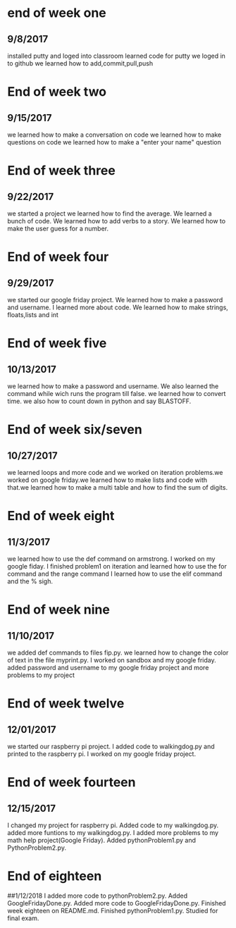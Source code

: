 # end of week one
## 9/8/2017
installed putty and loged into classroom 
learned code for putty we loged in to github 
we learned how to add,commit,pull,push




# End of week two
## 9/15/2017
we learned how to make a conversation on code
we learned how to make questions on code
we learned how to make a "enter your name" question




# End of week three
## 9/22/2017
we started a project we learned how to find the average. We learned a bunch of
code. We learned how to add verbs to a story. We learned how to make the
user guess for a number.



# End of week four
## 9/29/2017
we started our google friday project. We learned how to make a password
and username. I learned more about code. We learned how to make strings,
floats,lists and int



# End of week five
## 10/13/2017
we learned how to make a password and username. We also learned
the command while wich runs the program till false. we learned
how to convert time. we also how to count down in python and say 
BLASTOFF.


# End of week six/seven
## 10/27/2017
we learned loops and more code and we worked on iteration
problems.we worked on google friday.we learned how to make
lists and code with that.we learned how to make a multi table
and how to find the sum of digits.


# End of week eight
## 11/3/2017
we learned how to use the def command on armstrong. I worked on my google fiday.
I finished problem1 on iteration and learned how to use the for command and the 
range command I learned how to use the elif command and the % sigh.


# End of week nine
## 11/10/2017
we added def commands to files fip.py. we learned how to change the color of
text in the file myprint.py. I worked on sandbox and my google friday. added 
password and username to my google friday project and more problems to my
project


# End of week twelve
## 12/01/2017
we started our raspberry pi project. I added code to
walkingdog.py and printed to the raspberry pi. I worked
on my google friday project.


# End of week fourteen
## 12/15/2017
I changed my project for raspberry pi. Added code to my walkingdog.py.
added more funtions to my walkingdog.py. I added more problems to my
math help project(Google Friday). Added pythonProblem1.py and
PythonProblem2.py.


# End of eighteen
##1/12/2018
I added more code to pythonProblem2.py. Added GoogleFridayDone.py. Added more
code to GoogleFridayDone.py. Finished week eighteen on README.md. Finished
pythonProblem1.py. Studied for final exam. 
